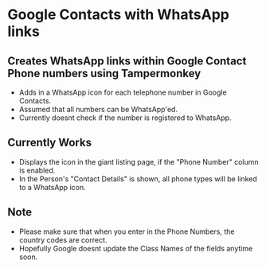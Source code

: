 # Google Contacts with WhatsApp links

## Creates WhatsApp links within Google Contact Phone numbers using Tampermonkey

* Adds in a WhatsApp icon for each telephone number in Google Contacts.
* Assumed that all numbers can be WhatsApp'ed.
* Currently doesnt check if the number is registered to WhatsApp.

## Currently Works

* Displays the icon in the giant listing page, if the "Phone Number" column is enabled.
* In the Person's "Contact Details" is shown, all phone types will be linked to a WhatsApp icon.

## Note

* Please make sure that when you enter in the Phone Numbers, the country codes are correct.
* Hopefully Google doesnt update the Class Names of the fields anytime soon.
